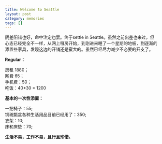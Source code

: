 ```yaml
---
title: Welcome to Seattle
layout: post
category: memories
tags: []
---
```



阴差阳错也好，命中注定也罢。终于settle in Seattle。虽然之前出差也来过，但心态已经完全不一样，从网上租房开始，到刚进来睡了一个星期的地板，到逐渐的添置些家具，发现这边的开销还是蛮大的。虽然已经尽力减少不必要的开支了。

**Regular：**

房租	1880；  
网费	65；  
手机费：50；  
吃饭：40\*30 = 1200  
 
**基本的一次性添置：**  

一把椅子：55;   
锅碗瓢盆各种生活用品目前已经用了：350;   
衣架：10;  
床和床垫：70;  

 
**生活不易，工作不易，且行且珍惜。**


